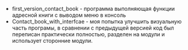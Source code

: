 * first_version_contact_book - программа выполняющая функции адресной книги с выводом меню в консоль
* Contact_book_with_interfcae - моя попытка улучшить визуальную часть програмы, в сравнении с предыдущей версией код был переписан практически полностью, разделен на модули
и использует сторонние модули.
